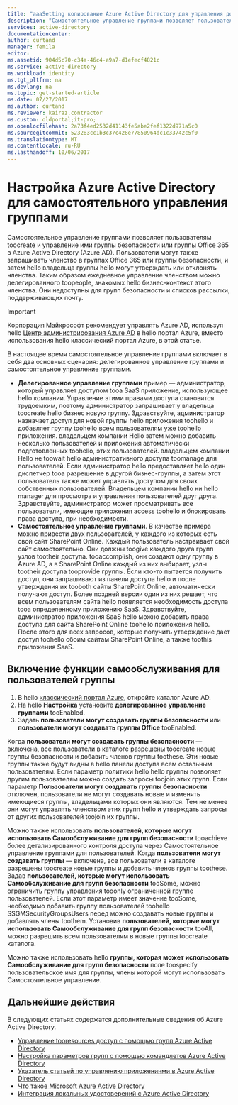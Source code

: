 ```yaml
---
title: "aaaSetting копирование Azure Active Directory для управления доступом приложения самообслуживания | Документы Microsoft"
description: "Самостоятельное управление группами позволяет пользователям toocreate и управление группами безопасности или групп Office 365 в Azure Active Directory и предложения пользователей hello вероятность toorequest группы безопасности или членства в группах Office 365"
services: active-directory
documentationcenter: 
author: curtand
manager: femila
editor: 
ms.assetid: 904d5c70-c34a-46c4-a9a7-d1efecf4821c
ms.service: active-directory
ms.workload: identity
ms.tgt_pltfrm: na
ms.devlang: na
ms.topic: get-started-article
ms.date: 07/27/2017
ms.author: curtand
ms.reviewer: kairaz.contractor
ms.custom: oldportal;it-pro;
ms.openlocfilehash: 2a73f4ed2532d41143fe5abe2fef1322d971a5c0
ms.sourcegitcommit: 523283cc1b3c37c428e77850964dc1c33742c5f0
ms.translationtype: MT
ms.contentlocale: ru-RU
ms.lasthandoff: 10/06/2017
---
```

# <a name="setting-up-azure-active-directory-for-self-service-group-management"></a>Настройка Azure Active Directory для самостоятельного управления группами
Самостоятельное управление группами позволяет пользователям toocreate и управление ими группы безопасности или группы Office 365 в Azure Active Directory (Azure AD). Пользователи могут также запрашивать членство в группах Office 365 или группы безопасности, и затем hello владельца группы hello могут утверждать или отклонять членства. Таким образом ежедневное управление членством можно делегированного toopeople, знакомых hello бизнес-контекст этого членства. Они недоступны для групп безопасности и списков рассылки, поддерживающих почту.

> [!IMPORTANT]
> Корпорация Майкрософт рекомендует управлять Azure AD, используя hello [Центр администрирования Azure AD](https://aad.portal.azure.com) в hello портал Azure, вместо использования hello классический портал Azure, в этой статье.

В настоящее время самостоятельное управление группами включает в себя два основных сценария: делегированное управление группами и самостоятельное управление группами.

* **Делегированное управление группами** пример — администратор, который управляет доступом tooa SaaS приложение, использующее hello компании. Управление этими правами доступа становится трудоемким, поэтому администратор запрашивает у владельца toocreate hello бизнес новую группу. Здравствуйте, администратор назначает доступ для новой группы hello приложения toohello и добавляет группу toohello всем пользователям уже toohello приложения. владельцем компании Hello затем можно добавить несколько пользователей и приложения автоматически подготовленных toohello, этих пользователей. владельцем компании Hello не toowait hello административного доступа toomanage для пользователей. Если администратор hello предоставляет hello один диспетчер tooa разрешение в другой бизнес-группы, а затем этот пользователь также может управлять доступом для своих собственных пользователей. Владельцем компании hello ни hello manager для просмотра и управления пользователей друг друга. Здравствуйте, администратор может просматривать все пользователи, имеющие приложения access toohello и блокировать права доступа, при необходимости.
* **Самостоятельное управление группами**. В качестве примера можно привести двух пользователей, у каждого из которых есть свой сайт SharePoint Online. Каждый пользователь настраивает свой сайт самостоятельно. Они должны toogive каждого друга групп узлов tootheir доступа. tooaccomplish, они создают одну группу в Azure AD, а в SharePoint Online каждый из них выбирает, узлы tootheir доступа tooprovide группы. Если кто-то пытается получить доступ, они запрашивают из панели доступа hello и после утверждения их tooboth сайты SharePoint Online, автоматически получают доступ. Более поздней версии один из них решает, что всем пользователям сайта hello появляется необходимость доступа tooa определенному приложению SaaS. Здравствуйте, администратор приложения SaaS hello можно добавить права доступа для сайта SharePoint Online toohello приложения hello. После этого для всех запросов, которые получить утверждение дает доступ toohello обоим сайтам SharePoint Online, а также toothis приложения SaaS.

## <a name="making-a-group-available-for-end-user-self-service"></a>Включение функции самообслуживания для пользователей группы
1. В hello [классический портал Azure](https://manage.windowsazure.com), откройте каталог Azure AD.
2. На hello **Настройка** установите **делегированное управление группами** tooEnabled.
3. Задать **пользователи могут создавать группы безопасности** или **пользователи могут создавать группы Office** tooEnabled.

Когда **пользователи могут создавать группы безопасности** — включена, все пользователи в каталоге разрешены toocreate новые группы безопасности и добавить членов группы toothese. Эти новые группы также будут видны в hello панели доступа всем остальным пользователям. Если параметр политики hello hello группы позволяет другим пользователям можно создать запросы toojoin этих групп. Если параметр **Пользователи могут создавать группы безопасности** отключен, пользователи не могут создавать новые и изменять имеющиеся группы, владельцами которых они являются. Тем не менее они могут управлять членством этих групп hello и утверждать запросы от других пользователей toojoin их группы.

Можно также использовать **пользователей, которые могут использовать Самообслуживание для групп безопасности** tooachieve более детализированного контроля доступа через Самостоятельное управление группами для пользователей. Когда **пользователи могут создавать группы** — включена, все пользователи в каталоге разрешены toocreate новые группы и добавить членов группы toothese. Задав **пользователей, которые могут использовать Самообслуживание для групп безопасности** tooSome, можно ограничить группу управления tooonly ограниченной группе пользователей. Если этот параметр имеет значение tooSome, необходимо добавить группу пользователей toohello SSGMSecurityGroupsUsers перед можно создавать новые группы и добавлять члены toothem. Установив **пользователей, которые могут использовать Самообслуживание для групп безопасности** tooAll, можно разрешить всем пользователям в новые группы toocreate каталога.

Можно также использовать hello **группы, которая может использовать Самообслуживание для групп безопасности** поле toospecify пользовательское имя для группы, члены которой могут использовать Самостоятельное управление.

## <a name="next-steps"></a>Дальнейшие действия
В следующих статьях содержатся дополнительные сведения об Azure Active Directory.

* [Управление tooresources доступ с помощью групп Azure Active Directory](active-directory-manage-groups.md)
* [Настройка параметров групп с помощью командлетов Azure Active Directory](active-directory-accessmanagement-groups-settings-cmdlets.md)
* [Указатель статьей по управлению приложениями в Azure Active Directory](active-directory-apps-index.md)
* [Что такое Microsoft Azure Active Directory](active-directory-whatis.md)
* [Интеграция локальных удостоверений с Azure Active Directory](active-directory-aadconnect.md)
